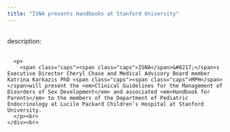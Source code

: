 ```yaml
---
title: "ISNA presents Handbooks at Stanford University"
---
```


<div class="flexinode-body flexinode-2">
  <div class="flexinode-textarea-1">
    <div class="form-item">
      <br> <label>description:</label><br /> <br> 
      
      <p>
        <span class="caps"><span class="caps">ISNA</span>&#8217;</span>s Executive Director Cheryl Chase and Medical Advisory Board member Katrina Karkazis PhD <span class="caps"><span class="caps">MPH</span> </span>will present the <em>Clinical Guidelines for the Management of Disorders of Sex Development</em> and associated <em>Handbook for Parents</em> to the members of the Department of Pediatric Endocrinology at Lucile Packard Children’s Hospital at Stanford University.
      </p><br>
    </div><br>
  </div>
</div>